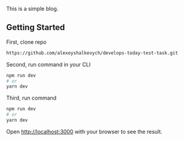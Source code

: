 This is a simple blog.

## Getting Started

First, clone repo

```bash
https://github.com/alexeyshalkevych/develops-today-test-task.git
```

Second, run command in your CLI

```bash
npm run dev
# or
yarn dev
```

Third, run command

```bash
npm run dev
# or
yarn dev
```

Open [http://localhost:3000](http://localhost:3000) with your browser to see the
result.
